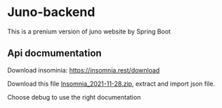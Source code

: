 # Juno-backend

This is a prenium version of juno website by Spring Boot

## Api docmumentation
Download insominia: https://insomnia.rest/download

Download this file [Insomnia_2021-11-28.zip](https://github.com/FCODE-LOL/juno-backend/files/7622775/Insomnia_2021-11-28.zip), extract and import json file.

Choose debug to use the right documentation
